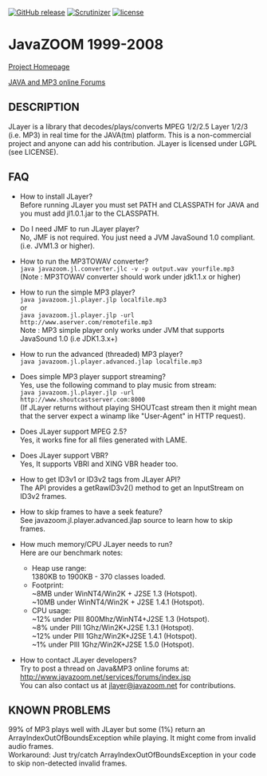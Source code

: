  [![GitHub release](https://img.shields.io/github/release/mdihos/jlayer.svg)](https://github.com/mdihos/jlayer/releases)
 [![Scrutinizer](https://img.shields.io/scrutinizer/g/mdihos/jlayer.svg)](https://scrutinizer-ci.com/g/mdihos/jlayer/)
 [![license](https://img.shields.io/github/license/mdihos/jlayer.svg)]()
 
 # JavaZOOM 1999-2008

 [Project Homepage](http://www.javazoom.net/javalayer/javalayer.html)
 
 [JAVA and MP3 online Forums](http://www.javazoom.net/services/forums/index.jsp)


 ## DESCRIPTION
JLayer is a library that decodes/plays/converts MPEG 1/2/2.5 Layer 1/2/3
(i.e. MP3) in real time for the JAVA(tm) platform. This is a non-commercial project 
and anyone can add his contribution. JLayer is licensed under LGPL (see LICENSE).


 ## FAQ

- How to install JLayer?
  </br>Before running JLayer you must set PATH and CLASSPATH for JAVA
  and you must add jl1.0.1.jar to the CLASSPATH.

- Do I need JMF to run JLayer player?
  </br>No, JMF is not required. You just need a JVM JavaSound 1.0 compliant.
  (i.e. JVM1.3 or higher).

- How to run the MP3TOWAV converter?
  </br>`java javazoom.jl.converter.jlc -v -p output.wav yourfile.mp3`
  </br>(Note : MP3TOWAV converter should work under jdk1.1.x or higher)

- How to run the simple MP3 player?
  </br>`java javazoom.jl.player.jlp localfile.mp3`
  </br> or
  </br>`java javazoom.jl.player.jlp -url http://www.aserver.com/remotefile.mp3`
  </br>Note : MP3 simple player only works under JVM that supports JavaSound 1.0 (i.e JDK1.3.x+)

- How to run the advanced (threaded) MP3 player?
  </br>`java javazoom.jl.player.advanced.jlap localfile.mp3`

- Does simple MP3 player support streaming?
  </br>Yes, use the following command to play music from stream:
  </br>`java javazoom.jl.player.jlp -url http://www.shoutcastserver.com:8000`
  </br>(If JLayer returns without playing SHOUTcast stream then it might mean 
   that the server expect a winamp like "User-Agent" in HTTP request).

- Does JLayer support MPEG 2.5?
  </br>Yes, it works fine for all files generated with LAME.

- Does JLayer support VBR?
  </br>Yes, It supports VBRI and XING VBR header too. 

- How to get ID3v1 or ID3v2 tags from JLayer API?
  </br>The API provides a getRawID3v2() method to get an InputStream on ID3v2 frames.

- How to skip frames to have a seek feature?
  </br>See javazoom.jl.player.advanced.jlap source to learn how to skip frames.

- How much memory/CPU JLayer needs to run?
  </br>Here are our benchmark notes:
    - Heap use range:
    </br>1380KB to 1900KB - 370 classes loaded. 
    - Footprint:
    </br>~8MB under WinNT4/Win2K + J2SE 1.3 (Hotspot).
    </br>~10MB under WinNT4/Win2K + J2SE 1.4.1 (Hotspot).
    - CPU usage: 
    </br>~12% under PIII 800Mhz/WinNT4+J2SE 1.3 (Hotspot).
    </br>~8% under PIII 1Ghz/Win2K+J2SE 1.3.1 (Hotspot).
    </br>~12% under PIII 1Ghz/Win2K+J2SE 1.4.1 (Hotspot).
    </br>~1% under PIII 1Ghz/Win2K+J2SE 1.5.0 (Hotspot).

- How to contact JLayer developers?
  </br>Try to post a thread on Java&MP3 online forums at:
  </br>http://www.javazoom.net/services/forums/index.jsp
  </br>You can also contact us at jlayer@javazoom.net for contributions.
 

## KNOWN PROBLEMS

99% of MP3 plays well with JLayer but some (1%) return an ArrayIndexOutOfBoundsException 
while playing. It might come from invalid audio frames. 
</br>Workaround: Just try/catch ArrayIndexOutOfBoundsException in your code to skip 
             non-detected invalid frames.
